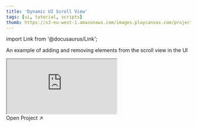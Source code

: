 ```yaml
---
title: 'Dynamic UI Scroll View'
tags: [ui, tutorial, scripts]
thumb: https://s3-eu-west-1.amazonaws.com/images.playcanvas.com/projects/12/734864/1DC6CB-image-75.jpg
---
```


import Link from '@docusaurus/Link';

An example of adding and removing elements from the scroll view in the UI

<div className="iframe-container">
    <iframe src="https://playcanv.as/p/XIarUWAW/" title="Dynamic UI Scroll View" allow="camera; microphone; xr-spatial-tracking; fullscreen" allowfullscreen></iframe>
</div>

<Link to='https://playcanvas.com/project/734864/'>Open Project ↗</Link>
